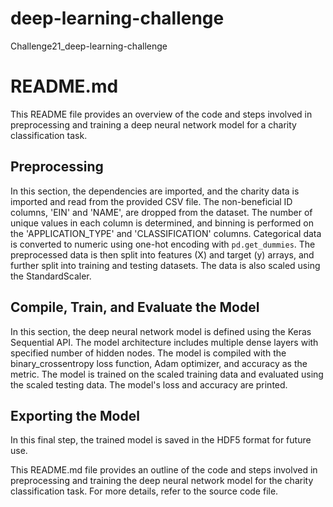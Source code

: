 # deep-learning-challenge
Challenge21_deep-learning-challenge

# README.md

This README file provides an overview of the code and steps involved in preprocessing and training a deep neural network model for a charity classification task.

## Preprocessing

In this section, the dependencies are imported, and the charity data is imported and read from the provided CSV file. The non-beneficial ID columns, 'EIN' and 'NAME', are dropped from the dataset. The number of unique values in each column is determined, and binning is performed on the 'APPLICATION_TYPE' and 'CLASSIFICATION' columns. Categorical data is converted to numeric using one-hot encoding with `pd.get_dummies`. The preprocessed data is then split into features (X) and target (y) arrays, and further split into training and testing datasets. The data is also scaled using the StandardScaler.

## Compile, Train, and Evaluate the Model

In this section, the deep neural network model is defined using the Keras Sequential API. The model architecture includes multiple dense layers with specified number of hidden nodes. The model is compiled with the binary_crossentropy loss function, Adam optimizer, and accuracy as the metric. The model is trained on the scaled training data and evaluated using the scaled testing data. The model's loss and accuracy are printed.

## Exporting the Model

In this final step, the trained model is saved in the HDF5 format for future use.

This README.md file provides an outline of the code and steps involved in preprocessing and training the deep neural network model for the charity classification task. For more details, refer to the source code file.
